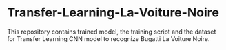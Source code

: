 # Transfer-Learning-La-Voiture-Noire
This repository contains trained model, the training script and the dataset for Transfer Learning CNN model to recognize Bugatti La Voiture Noire.
